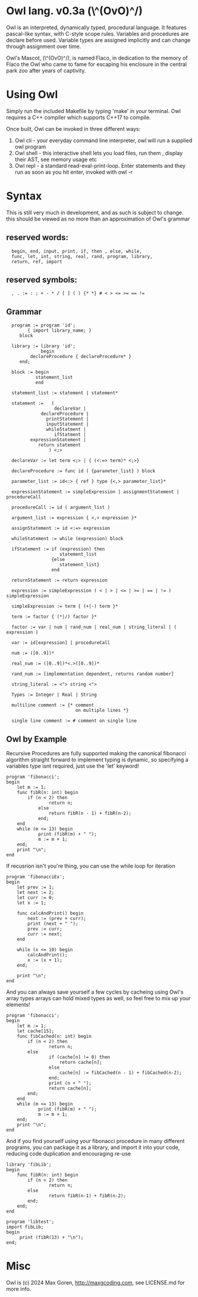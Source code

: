 # Owl lang. v0.3a  (\\^(OvO)^/)

Owl is an interpreted, dynamically typed, procedural language.
It features pascal-like syntax, with C-style scope rules.
Variables and procedures are declare before used. Variable types are assigned 
implicitly and can change through assignment over time.

Owl's Mascot, (\\^(OvO)^/), is named Flaco, in dedication to the memory of Flaco the Owl who came
to fame for escaping his enclosure in the central park zoo after years of captivity.

# Using Owl

Simply run the included Makefile by typing 'make' in your terminal. Owl requires a C++ compiler which supports C++17 to compile. 

Once built, Owl can be invoked in three different ways:
1) Owl cli - your everyday command line interpreter, owl <options> <filename> will run a supplied owl program
2) Owl shell - this interactive shell lets you load files, run them , display their AST, see memory usage etc
3) Owl repl - a standard read-eval-print-loop. Enter statements and they run as soon as you hit enter, invoked with owl -r


# Syntax

This is still very much in development, and as such is subject to change.
this should be viewed as no more than an approximation of Owl's grammar

## reserved words: 

      begin, end, input, print, if, then , else, while, 
      func, let, int, string, real, rand, program, library,
      return, ref, import

## reserved symbols:
      , . := : ; + - * / [ ] ( ) {* *} # < > <= >= == != 

## Grammar

      program := program 'id';
      		{ import library_name; }
		 block
      
      library := library 'id';
                 begin
  			 declareProcedure { declareProcedure* }
		 end;
   
      block := begin 
               statement_list
               end

      statement_list := statement | statement*

      statement :=   (   
	      	          declareVar |
	             declareProcedure |
	               printStatement |
	               inputStatement |
                   whileStatment |
                      ifStatment |
             expressionStatement |
                return statement 
                    ) <;>

      declareVar := let term <;> | { (<:=> term)* <;>}

      declareProcedure := func id ( {paraneter_list} ) block

      parameter_list := id<:> { ref } type {<,> parameter_list}*

      expressionStatement := simpleExpression | assignmentStatement | procedureCall

      procedureCall := id ( argument_list )  

      argument_list := expression { <,> expression }*

      assignStatement := id <:=> expression

      whileStatement := while (expression) block

      ifStatement := if (expression) then
                        statement_list
                     {else 
                        statement_list}
                     end
      
      returnStatement := return expression

      expression := simpleExpression ( < | > | <= | >= | == | != ) simpleExpression        

      simpleExpression := term { (+|-) term }*

      term := factor { (*|/) factor }*

      factor := var | num | rand_num | real_num | string_literal | ( expression )

      var := id[expression] | procedureCall

      num := ([0..9])*

      real_num := ([0..9])*<.>([0..9])*

      rand_num := [implementation dependent, returns random number]

      string_literal := <"> string <">

      Types := Integer | Real | String
	  
	  multiline comment := {* comment
	  						  on multiple lines *}
      
	  single line comment := # comment on single line

##  Owl by Example

Recursive Procedures are fully supported making the canonical fibonacci algorithm straight forward to implement
typing is dynamic, so specifying a variables type isnt required, just use the 'let' keyword!

    program 'fibonacci';
    begin
    	let m := 1;
    	func fibR(n: int) begin
        	if (n < 2) then
            		return n;
             	else
            		return fibR(n - 1) + fibR(n-2);
             	end;
    	end
    	while (m <= 13) begin
             	print (fibR(m) + " ");
             	m := m + 1;
    	end;
    	print "\n";
    end

If recusrion isn't you're thing, you can use the while loop for iteration

    program 'fibonacciEx';
    begin
    	let prev := 1;
    	let next := 2;
    	let curr := 0;
    	let x := 1;
    
    	func calcAndPrint() begin
        	next := (prev + curr);
        	print (next + " ");
        	prev := curr;
        	curr := next;
    	end

    	while (x <= 10) begin
        	calcAndPrint();
        	x := (x + 1);
    	end;
    
    	print "\n";
    end

And you can always save yourself a few cycles by cacheing using Owl's array types
arrays can hold mixed types as well, so feel free to mix up your elements!

    program 'fibonacci';
    begin
   	    let m := 1;
    	let cache[15];
    	func fibCached(n: int) begin
	 	    if (n < 2) then
            		return n;
        	else
            		if (cache[n] != 0) then
                		return cache[n];
            		else
                		cache[n] := fibCached(n - 1) + fibCached(n-2);
            		end;
            		print (n + " ");
            		return cache[n];
        	end;
    	end
        while (m <= 13) begin
             	print (fibR(m) + " ");
             	m := m + 1;
    	end;
    	print "\n";
    end

And if you find yourself using your fibonacci procedure in many different programs, you can
package it as a library, and import it into your code, reducing code duplication and encouraging re-use

    library 'fibLib';
    begin
        func fibR(n: int) begin 
        	if (n < 2) then
            		return n;
        	else
            		return fibR(n-1) + fibR(n-2);
        	end;
   	    end;
    end
    
    program 'libtest';
    import fibLib;
    begin
         print (fibR(13) + "\n");
    end;
    
# Misc
Owl is (c) 2024 Max Goren, http://maxgcoding.com, see LICENSE.md for more info.
